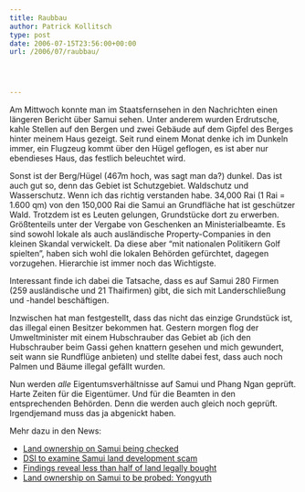 ```yaml
---
title: Raubbau
author: Patrick Kollitsch
type: post
date: 2006-07-15T23:56:00+00:00
url: /2006/07/raubbau/




---
```

Am Mittwoch konnte man im Staatsfernsehen in den Nachrichten einen l&auml;ngeren Bericht &uuml;ber Samui sehen. Unter anderem wurden Erdrutsche, kahle Stellen auf den Bergen und zwei Geb&auml;ude auf dem Gipfel des Berges hinter meinem Haus gezeigt. Seit rund einem Monat denke ich im Dunkeln immer, ein Flugzeug kommt &uuml;ber den H&uuml;gel geflogen, es ist aber nur ebendieses Haus, das festlich beleuchtet wird. 

Sonst ist der Berg/H&uuml;gel (467m hoch, was sagt man da?) dunkel. Das ist auch gut so, denn das Gebiet ist Schutzgebiet. Waldschutz und Wasserschutz. Wenn ich das richtig verstanden habe. 34,000 Rai (1 Rai = 1.600 qm) von den 150,000 Rai die Samui an Grundfl&auml;che hat ist gesch&uuml;tzer Wald. Trotzdem ist es Leuten gelungen, Grundst&uuml;cke dort zu erwerben. Gr&ouml;&szlig;tenteils unter der Vergabe von Geschenken an Ministerialbeamte. Es sind sowohl lokale als auch ausl&auml;ndische Property-Companies in den kleinen Skandal verwickelt. Da diese aber &#8220;mit nationalen Politikern Golf spielten&#8221;, haben sich wohl die lokalen Beh&ouml;rden gef&uuml;rchtet, dagegen vorzugehen. Hierarchie ist immer noch das Wichtigste.

Interessant finde ich dabei die Tatsache, dass es auf Samui 280 Firmen (259 ausl&auml;ndische und 21 Thaifirmen) gibt, die sich mit Landerschlie&szlig;ung und -handel besch&auml;ftigen. 

Inzwischen hat man festgestellt, dass das nicht das einzige Grundst&uuml;ck ist, das illegal einen Besitzer bekommen hat. Gestern morgen flog der Umweltminister mit einem Hubschrauber das Gebiet ab (ich den Hubschrauber beim Gassi gehen knattern gesehen und mich gewundert, seit wann sie Rundfl&uuml;ge anbieten) und stellte dabei fest, dass auch noch Palmen und B&auml;ume illegal gef&auml;llt wurden. 

Nun werden _alle_ Eigentumsverh&auml;ltnisse auf Samui und Phang Ngan gepr&uuml;ft. Harte Zeiten f&uuml;r die Eigent&uuml;mer. Und f&uuml;r die Beamten in den entsprechenden Beh&ouml;rden. Denn die werden auch gleich noch gepr&uuml;ft. Irgendjemand muss das ja abgenickt haben.

Mehr dazu in den News:

  * <a href="http://www.nationmultimedia.com/2006/07/13/national/national_30008549.php" xml:lang="en-en">Land ownership on Samui being checked</a>
  * <a href="http://www.bangkokpost.com/News/16Jul2006_news05.php" xml:lang="en-en">DSI to examine Samui land development scam</a>
  * <a href="http://www.nationmultimedia.com/2006/07/15/national/national_30008778.php" xml:lang="en-en">Findings reveal less than half of land legally bought</a>
  * <a href="http://www.nationmultimedia.com/2006/07/15/headlines/headlines_30008807.php" xml:lang="en-en">Land ownership on Samui to be probed: Yongyuth</a>